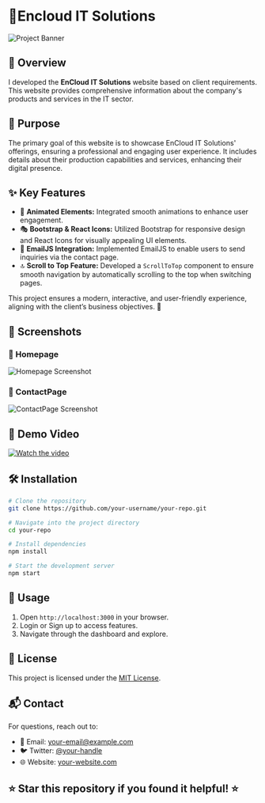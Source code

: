 # 📌Encloud IT Solutions

![Project Banner](https://github.com/user-attachments/assets/5ab882f1-bf7b-4adf-9434-8cf36b2dd17e)

## 📖 Overview
I developed the **EnCloud IT Solutions** website based on client requirements. This website provides comprehensive information about the company's products and services in the IT sector.

## 🎯 Purpose
The primary goal of this website is to showcase EnCloud IT Solutions' offerings, ensuring a professional and engaging user experience. It includes details about their production capabilities and services, enhancing their digital presence.

## ✨ Key Features
- 🎨 **Animated Elements:** Integrated smooth animations to enhance user engagement.
- 🎭 **Bootstrap & React Icons:** Utilized Bootstrap for responsive design and React Icons for visually appealing UI elements.
- 📩 **EmailJS Integration:** Implemented EmailJS to enable users to send inquiries via the contact page.
- 🔝 **Scroll to Top Feature:** Developed a `ScrollToTop` component to ensure smooth navigation by automatically scrolling to the top when switching pages.

This project ensures a modern, interactive, and user-friendly experience, aligning with the client’s business objectives. 🚀

## 📸 Screenshots

### 🔹 Homepage
![Homepage Screenshot](https://github.com/user-attachments/assets/41b56927-5d1d-4176-b603-3faca687bd37)

### 🔹 ContactPage
![ContactPage Screenshot](https://github.com/user-attachments/assets/c550db6a-947e-4db8-a6eb-1c185bddd69b)

## 🎥 Demo Video

[![Watch the video](https://img.youtube.com/vi/VIDEO_ID/maxresdefault.jpg)](https://www.youtube.com/watch?v=VIDEO_ID)

## 🛠️ Installation

```sh
# Clone the repository
git clone https://github.com/your-username/your-repo.git

# Navigate into the project directory
cd your-repo

# Install dependencies
npm install

# Start the development server
npm start
```

## 🚀 Usage

1. Open `http://localhost:3000` in your browser.
2. Login or Sign up to access features.
3. Navigate through the dashboard and explore.


## 📜 License

This project is licensed under the [MIT License](LICENSE).

## 📬 Contact

For questions, reach out to:

- 📧 Email: your-email@example.com
- 🐦 Twitter: [@your-handle](https://twitter.com/your-handle)
- 🌐 Website: [your-website.com](https://your-website.com)

## ⭐ Star this repository if you found it helpful! ⭐
